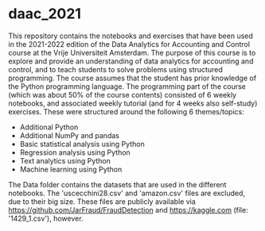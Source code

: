 # daac_2021
This repository contains the notebooks and exercises that have been used in the 2021-2022 edition of the Data Analytics for Accounting and Control course at the Vrije Universiteit Amsterdam. The purpose of this course is to explore and provide an understanding of data analytics for accounting and control, and to teach students to solve problems using structured programming. The course assumes that the student has prior knowledge of the Python programming language. The programming part of the course (which was about 50% of the course contents) consisted of 6 weekly notebooks, and associated weekly tutorial (and for 4 weeks also self-study) exercises. These were structured around the following 6 themes/topics:
- Additional Python
- Additional NumPy and pandas
- Basic statistical analysis using Python
- Regression analysis using Python
- Text analytics using Python
- Machine learning using Python


The Data folder contains the datasets that are used in the different notebooks. The 'uscecchini28.csv' and 'amazon.csv' files are excluded, due to their big size. These files are publicly available via https://github.com/JarFraud/FraudDetection and https://kaggle.com (file: '1429_1.csv'), however.
